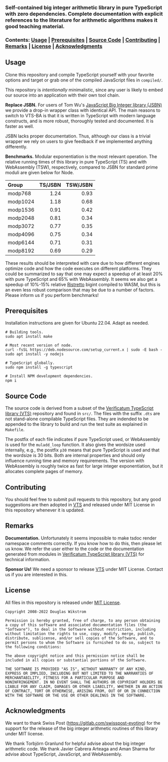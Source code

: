 
### Self-contained big integer arithmetic library in pure TypeScript with zero dependencies. Complete documentation with explicit references to the literature for arithmetic algorithms makes it good teaching material.

### Contents: [Usage](#usage) | [Prerequisites](#prerequisites) | [Source Code](#source-code) | [Contributing](#contributing) | [Remarks](#remarks) | [License](#license) | [Acknowledgments](#acknowledgments)

## Usage

Clone this repository and compile TypeScript yourself with your
favorite options and target or grab one of the compiled JavaScript
files in `compiled/`.

This repository is *intentionally* minimalistic, since any user is
likely to embed our source into an application with their own tool
chain.

**Replace JSBN.** For users of Tom Wu's [JavaScript Big Integer
library (JSBN)](http://www-cs-students.stanford.edu/~tjw/jsbn) we
provide a drop-in wrapper class with identical API. The main reasons
to switch to VTS-BA is that it is written in TypeScript with modern
language constructs, and is more robust, thoroughly tested and
documented. It is faster as well.

JSBN lacks proper documentation. Thus, although our class is a trivial
wrapper we rely on users to give feedback if we implemented anything
differently.

**Benchmarks.** Modular exponentiation is the most relevant
operation. The relative running times of this library in pure
TypeScript (TS) and with WebAssembly (TSW), respectively, compared to
JSBN for standard prime moduli are given below for Node.

| Group | TS/JSBN | TSW/JSBN |
|:--|--:|--:|
| modp768 | 1.24 | 0.93 |
| modp1024 | 1.18 | 0.68 |
| modp1536 | 0.91 | 0.42 |
| modp2048 | 0.81 | 0.34 |
| modp3072 | 0.77 | 0.35 |
| modp4096 | 0.75 | 0.34 |
| modp6144 | 0.71 | 0.31 |
| modp8192 | 0.69 | 0.29 |

These results should be interpreted with care due to how different
engines optimize code and how the code executes on different
platforms. They could be summarized to say that one may expect a
speedup of at least 20% with pure TypeScript and 65% with
WebAssembly. It seems we also get a speedup of 10%-15% relative
[Ristretto](https://ristretto.group) bigint compiled to WASM, but this
is an even less robust comparison that may be due to a number of
factors. Please inform us if you perform benchmarks!

## Prerequisites

Installation instructions are given for Ubuntu 22.04. Adapt as needed.

```
# Building tools.
sudo apt install make

# Most recent version of node.
curl -fsSL https://deb.nodesource.com/setup_current.x | sudo -E bash -
sudo apt install -y nodejs

# TypeScript globally.
sudo npm install -g typescript

# Install NPM development dependencies.
npm i

```

## Source Code

The source code is derived from a subset of the [Verificatum
TypeScript library
(VTS)](https://github.com/verificatum/verificatum-vts) repository and
found in `src/`. The files with the suffix `.dts` are not stand-alone
compilable TypeScript files. They are indended to be appended to the
library to build and run the test suite as explained in `Makefile`.

The postfix of each file indicates if pure TypeScript used, or
WebAssembly is used for the `muladd_loop` function. It also gives the
wordsize used internally, e.g., the postfix `p30` means that pure
TypeScript is used and that the wordsize is 30 bits. Both are internal
properties and should only influence running time and memory
requirements. The version with WebAssembly is roughly twice as fast
for large integer exponentiation, but it allocates complete pages of
memory.

## Contributing

You should feel free to submit pull requests to this repository, but
any good suggestions are then adopted in
[VTS](https://github.com/verificatum/verificatum-vts) and released
under MIT License in this repository whenever it is updated.

## Remarks

**Documentation.** Unfortunately it seems impossible to make tsdoc
render namespace comments correctly. If you know how to do this, then
please let us know. We refer the user either to the code or the
documentation generated from modules in [Verificatum TypeScript
library (VTS)](https://github.com/verificatum/verificatum-vts) for
technical information.

**Sponsor Us!** We need a sponsor to release
[VTS](https://github.com/verificatum/verificatum-vts) under MIT
License. Contact us if you are interested in this.

## License

All files in this repository is released under [MIT
License](https://mit-license.org).

```
Copyright 2008-2022 Douglas Wikstrom

Permission is hereby granted, free of charge, to any person obtaining
a copy of this software and associated documentation files (the
"Software"), to deal in the Software without restriction, including
without limitation the rights to use, copy, modify, merge, publish,
distribute, sublicense, and/or sell copies of the Software, and to
permit persons to whom the Software is furnished to do so, subject to
the following conditions:

The above copyright notice and this permission notice shall be
included in all copies or substantial portions of the Software.

THE SOFTWARE IS PROVIDED "AS IS", WITHOUT WARRANTY OF ANY KIND,
EXPRESS OR IMPLIED, INCLUDING BUT NOT LIMITED TO THE WARRANTIES OF
MERCHANTABILITY, FITNESS FOR A PARTICULAR PURPOSE AND
NONINFRINGEMENT. IN NO EVENT SHALL THE AUTHORS OR COPYRIGHT HOLDERS BE
LIABLE FOR ANY CLAIM, DAMAGES OR OTHER LIABILITY, WHETHER IN AN ACTION
OF CONTRACT, TORT OR OTHERWISE, ARISING FROM, OUT OF OR IN CONNECTION
WITH THE SOFTWARE OR THE USE OR OTHER DEALINGS IN THE SOFTWARE.
```

## Acknowledgments

We want to thank Swiss Post (https://gitlab.com/swisspost-evoting) for
the support for the release of the big integer arithmetic routines of
this library under MIT license.

We thank Torbjörn Granlund for helpful advise about the big integer
arithmetic code. We thank Javier Cabrera Arteaga and Aman Sharma for
advise about TypeScript, JavaScript, and WebAssembly.
